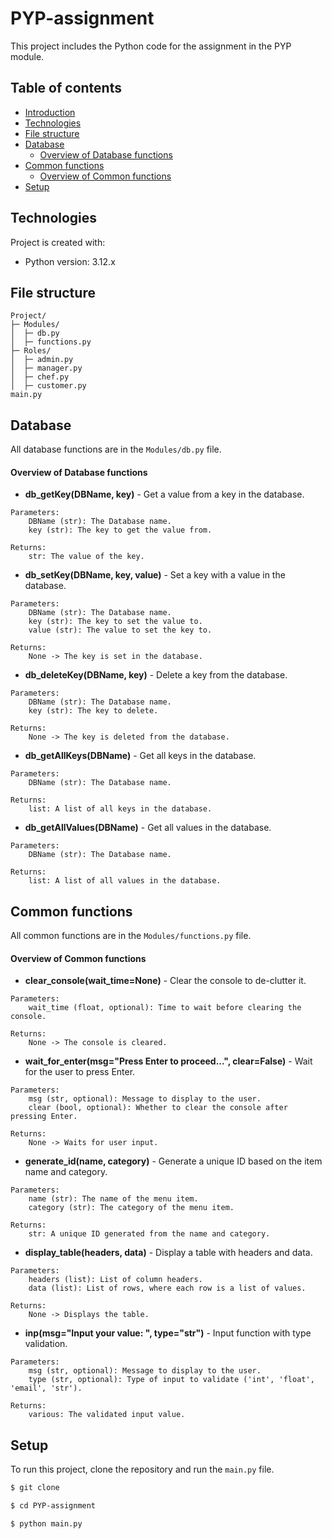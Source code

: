 # PYP-assignment
This project includes the Python code for the assignment in the PYP module.

## Table of contents
* [Introduction](#pyp-assignment)
* [Technologies](#technologies)
* [File structure](#file-structure)
* [Database](#database)
    * [Overview of Database functions](#overview-of-database-functions)
* [Common functions](#common-functions)
    * [Overview of Common functions](#overview-of-common-functions)
* [Setup](#setup)

## Technologies
Project is created with:
* Python version: 3.12.x

## File structure
```ascii
Project/
├─ Modules/
│  ├─ db.py
│  ├─ functions.py
├─ Roles/
│  ├─ admin.py
│  ├─ manager.py
│  ├─ chef.py
│  ├─ customer.py
main.py
```

## Database
All database functions are in the `Modules/db.py` file.

#### Overview of Database functions
* **db_getKey(DBName, key)** - Get a value from a key in the database.
```
Parameters:
    DBName (str): The Database name.
    key (str): The key to get the value from.

Returns:
    str: The value of the key.
```

* **db_setKey(DBName, key, value)** - Set a key with a value in the database.
```
Parameters:
    DBName (str): The Database name.
    key (str): The key to set the value to.
    value (str): The value to set the key to.

Returns:
    None -> The key is set in the database.
```

* **db_deleteKey(DBName, key)** - Delete a key from the database.
```
Parameters:
    DBName (str): The Database name.
    key (str): The key to delete.

Returns:
    None -> The key is deleted from the database.
```

* **db_getAllKeys(DBName)** - Get all keys in the database.
```
Parameters:
    DBName (str): The Database name.

Returns:
    list: A list of all keys in the database.
```

* **db_getAllValues(DBName)** - Get all values in the database.
```
Parameters:
    DBName (str): The Database name.

Returns:
    list: A list of all values in the database.
```

## Common functions
All common functions are in the `Modules/functions.py` file.

#### Overview of Common functions
* **clear_console(wait_time=None)** - Clear the console to de-clutter it.
```
Parameters:
    wait_time (float, optional): Time to wait before clearing the console.

Returns:
    None -> The console is cleared.
```

* **wait_for_enter(msg="Press Enter to proceed...", clear=False)** - Wait for the user to press Enter.
```
Parameters:
    msg (str, optional): Message to display to the user.
    clear (bool, optional): Whether to clear the console after pressing Enter.

Returns:
    None -> Waits for user input.
```

* **generate_id(name, category)** - Generate a unique ID based on the item name and category.
```
Parameters:
    name (str): The name of the menu item.
    category (str): The category of the menu item.

Returns:
    str: A unique ID generated from the name and category.
```

* **display_table(headers, data)** - Display a table with headers and data.
```
Parameters:
    headers (list): List of column headers.
    data (list): List of rows, where each row is a list of values.

Returns:
    None -> Displays the table.
```

* **inp(msg="Input your value: ", type="str")** - Input function with type validation.
```
Parameters:
    msg (str, optional): Message to display to the user.
    type (str, optional): Type of input to validate ('int', 'float', 'email', 'str').

Returns:
    various: The validated input value.
```

## Setup
To run this project, clone the repository and run the `main.py` file.
```sh
$ git clone
```
```sh
$ cd PYP-assignment
```
```sh
$ python main.py
```